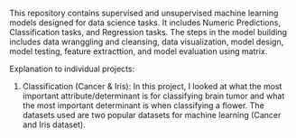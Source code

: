This repository contains supervised and unsupervised machine learning models designed for data science tasks. It includes Numeric Predictions, Classification tasks, and Regression tasks. The steps in the model building includes data wranggling and cleansing, data visualization, model design, model testing, feature extracttion, and model evaluation using matrix.

Explanation to individual projects:
1. Classification (Cancer & Iris): In this project, I looked at what the most important attribute/determinant is for classifying brain tumor and what the most important determinant is when classifying a flower. The datasets used are two popular datasets for machine learning (Cancer and Iris dataset).
